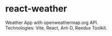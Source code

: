 # react-weather

Weather App with openweathermap.org API.<br>
Technologies: Vite, React, Ant-D, Reedux Toolkit.
